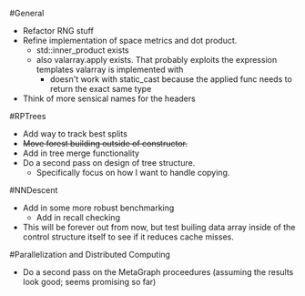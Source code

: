 #General
- Refactor RNG stuff
- Refine implementation of space metrics and dot product. 
  - std::inner_product exists
  - also valarray.apply exists. That probably exploits the expression templates valarray is implemented with
    - doesn't work with static_cast because the applied func needs to return the exact same type
- Think of more sensical names for the headers


#RPTrees
- Add way to track best splits
- ~~Move forest building outside of constructor.~~
- Add in tree merge functionality
- Do a second pass on design of tree structure.
  - Specifically focus on how I want to handle copying.


#NNDescent
- Add in some more robust benchmarking
  - Add in recall checking
- This will be forever out from now, but test builing data array inside of the control structure itself to see if it reduces cache misses.

#Parallelization and Distributed Computing
- Do a second pass on the MetaGraph proceedures (assuming the results look good; seems promising so far)